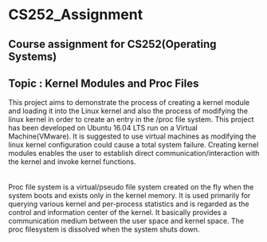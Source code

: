 # CS252_Assignment
## Course assignment for CS252(Operating Systems)
## Topic : Kernel Modules and Proc Files
This project aims to demonstrate the process of creating a kernel module and loading it into the Linux kernel and also the process of modifying the linux kernel in order to create an entry in the /proc file system.
This project has been developed on Ubuntu 16.04 LTS run on a Virtual Machine(VMware). It is suggested to use virtual machines as modifying the linux kernel configuration could cause a total system failure.
Creating kernel modules enables the user to establish direct communication/interaction with the kernel and invoke kernel functions.<br />
<br />
<br />
Proc file system is a virtual/pseudo file system created on the fly when the system boots and exists only in the kernel memory. It is used primarily for querying various kernel and per-process statistics and is regarded as the control and information center of the kernel. It basically provides a communication medium between the user space and kernel space. The proc filesystem is dissolved when the system shuts down. 
